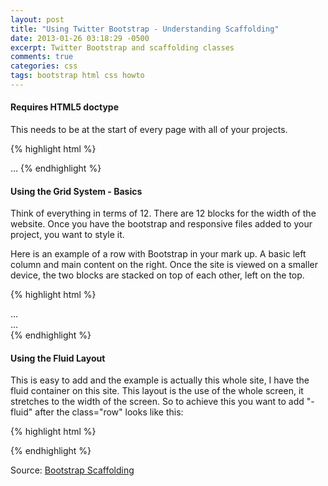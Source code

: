 ```yaml
---
layout: post
title: "Using Twitter Bootstrap - Understanding Scaffolding"
date: 2013-01-26 03:18:29 -0500
excerpt: Twitter Bootstrap and scaffolding classes
comments: true
categories: css
tags: bootstrap html css howto
---
```

#### Requires HTML5 doctype
This needs to be at the start of every page with all of your projects.  

{% highlight html %}
<!DOCTYPE html>
<html lang="en">
  ...
</html>
{% endhighlight %}

#### Using the Grid System - Basics
Think of everything in terms of 12. There are 12 blocks for the width of the website. Once you have the bootstrap and responsive files added to your project, you want to style it.  

Here is an example of a row with Bootstrap in your mark up. A basic left column and main content on the right. Once the site is viewed on a smaller device, the two blocks are stacked on top of each other, left on the top.  

{% highlight html %}
<div class="container">
  <div class="row">
    <div class="span4">...</div>
    <div class="span8">...</div>
  </div>
</div>
{% endhighlight %}

#### Using the Fluid Layout
This is easy to add and the example is actually this whole site, I have the fluid container on this site. This layout is the use of the whole screen, it stretches to the width of the screen. So to achieve this you want to add "-fluid" after the class="row" looks like this:  

{% highlight html %}
<div class="container-fluid">
  <div class="row-fluid">
{% endhighlight %}

Source: [Bootstrap Scaffolding](http://twitter.github.com/bootstrap/scaffolding.html)
